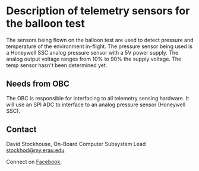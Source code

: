 # Description of telemetry sensors for the balloon test

The sensors being flown on the balloon test are used to detect pressure and
temperature of the environment in-flight. The pressure sensor being used is a
Honeywell SSC analog pressure sensor with a 5V power supply. The analog output
voltage ranges from 10% to 90% the supply voltage. The temp sensor hasn't been
determined yet.

## Needs from OBC

The OBC is responsible for interfacing to all telemetry sensing hardware. It
will use an SPI ADC to interface to an analog pressure sensor (Honeywell SSC). 

## Contact

David Stockhouse, On-Board Computer Subsystem Lead  
[stockhod@my.erau.edu](mailto:stockhod@my.erau.edu)

Connect on [Facebook](https://www.facebook.com/eaglesaterau/).

